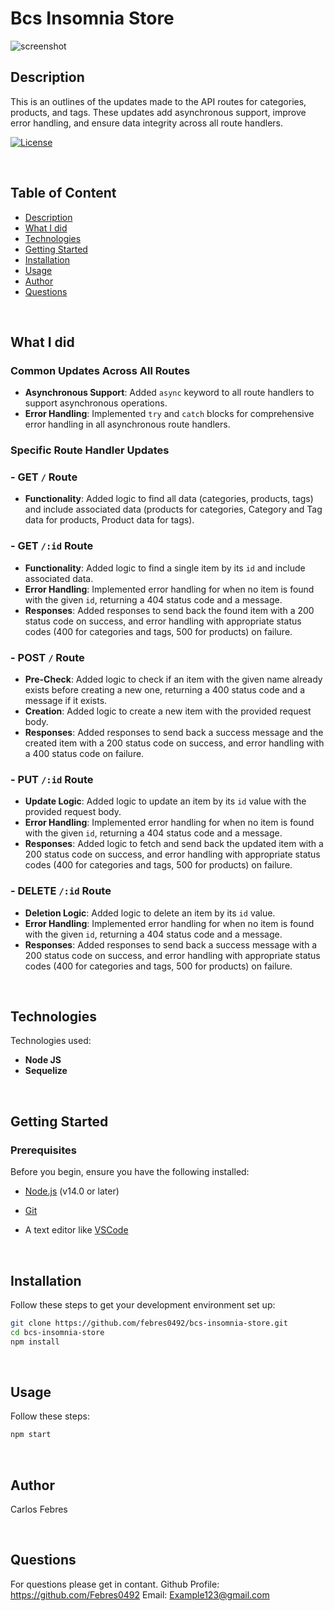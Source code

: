 # Bcs Insomnia Store

![screenshot](screenshot.png)

## Description

This is an outlines of the updates made to the API routes for categories, products, and tags. These updates add asynchronous support, improve error handling, and ensure data integrity across all route handlers.


[![License](https://img.shields.io/badge/Watch_live_demo_>>-darkgreen?style=for-the-badge)](https://drive.google.com/file/d/1irMuhpIuUz0AsLz8cmSuiznxgQl5DrKK/view)


<br>

## Table of Content
- [Description](#description)
- [What I did](#What-I-did)
- [Technologies](#technologies)
- [Getting Started](#getting-started)
- [Installation](#installation)
- [Usage](#usage)
- [Author](#author)
- [Questions](#questions)


<br>

## What I did

### Common Updates Across All Routes

- **Asynchronous Support**: Added `async` keyword to all route handlers to support asynchronous operations.
- **Error Handling**: Implemented `try` and `catch` blocks for comprehensive error handling in all asynchronous route handlers.


### Specific Route Handler Updates

### - GET `/` Route

- **Functionality**: Added logic to find all data (categories, products, tags) and include associated data (products for categories, Category and Tag data for products, Product data for tags).

### - GET `/:id` Route

- **Functionality**: Added logic to find a single item by its `id` and include associated data.
- **Error Handling**: Implemented error handling for when no item is found with the given `id`, returning a 404 status code and a message.
- **Responses**: Added responses to send back the found item with a 200 status code on success, and error handling with appropriate status codes (400 for categories and tags, 500 for products) on failure.

### - POST `/` Route

- **Pre-Check**: Added logic to check if an item with the given name already exists before creating a new one, returning a 400 status code and a message if it exists.
- **Creation**: Added logic to create a new item with the provided request body.
- **Responses**: Added responses to send back a success message and the created item with a 200 status code on success, and error handling with a 400 status code on failure.

### - PUT `/:id` Route

- **Update Logic**: Added logic to update an item by its `id` value with the provided request body.
- **Error Handling**: Implemented error handling for when no item is found with the given `id`, returning a 404 status code and a message.
- **Responses**: Added logic to fetch and send back the updated item with a 200 status code on success, and error handling with appropriate status codes (400 for categories and tags, 500 for products) on failure.

### - DELETE `/:id` Route

- **Deletion Logic**: Added logic to delete an item by its `id` value.
- **Error Handling**: Implemented error handling for when no item is found with the given `id`, returning a 404 status code and a message.
- **Responses**: Added responses to send back a success message with a 200 status code on success, and error handling with appropriate status codes (400 for categories and tags, 500 for products) on failure.


<br>

## Technologies
Technologies used:
- **Node JS**
- **Sequelize**


<br>

## Getting Started

### Prerequisites

Before you begin, ensure you have the following installed:

- [Node.js](https://nodejs.org/) (v14.0 or later)

- [Git](https://git-scm.com/)

- A text editor like [VSCode](https://code.visualstudio.com/)


<br>

## Installation
Follow these steps to get your development environment set up:
```bash
git clone https://github.com/febres0492/bcs-insomnia-store.git
cd bcs-insomnia-store
npm install
```


<br>

## Usage
Follow these steps:
```bash
npm start
```

<br>

## Author
Carlos Febres


<br>

## Questions
For questions please get in contant.
Github Profile: https://github.com/Febres0492
Email: Example123@gmail.com
